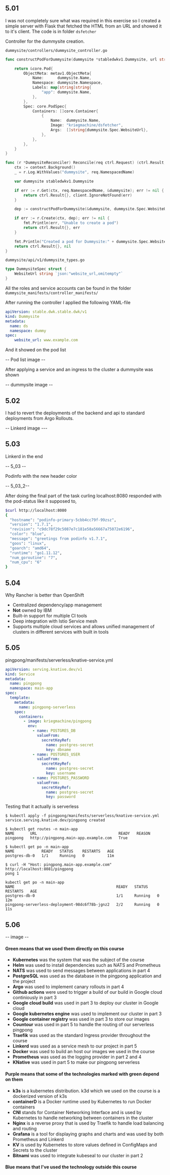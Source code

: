 ## 5.01

I was not completely sure what was required in this exercise so I created a simple server with Flask that fetched the HTML from an URL and showed it to it's client. The code is in folder `dsfetcher`

Controller for the dummysite creation.

`dummysite/controllers/dummysite_controller.go`
```go
func constructPodForDummysite(dummysite *stabledwkv1.Dummysite, url string) *core.Pod {

	return &core.Pod{
		ObjectMeta: metav1.ObjectMeta{
			Name:      dummysite.Name,
			Namespace: dummysite.Namespace,
			Labels: map[string]string{
				"app": dummysite.Name,
			},
		},
		Spec: core.PodSpec{
			Containers: []core.Container{
				{
					Name:  dummysite.Name,
					Image: "kriegmachine/dsfetcher",
					Args:  []string{dummysite.Spec.WebsiteUrl},
				},
			},
		},
	}
}

func (r *DummysiteReconciler) Reconcile(req ctrl.Request) (ctrl.Result, error) {
	ctx := context.Background()
	_ = r.Log.WithValues("dummysite", req.NamespacedName)

	var dummysite stabledwkv1.Dummysite

	if err := r.Get(ctx, req.NamespacedName, &dummysite); err != nil {
		return ctrl.Result{}, client.IgnoreNotFound(err)
	}

	dep := constructPodForDummysite(&dummysite, dummysite.Spec.WebsiteUrl)

	if err := r.Create(ctx, dep); err != nil {
		fmt.Println(err, "Unable to create a pod")
		return ctrl.Result{}, err
	}

	fmt.Println("Created a pod for Dummysite:" + dummysite.Spec.WebsiteUrl)
	return ctrl.Result{}, nil
}
```

`dummysite/api/v1/dummysite_types.go`

```go
type DummysiteSpec struct {
	WebsiteUrl string `json:"website_url,omitempty"`
}

```
All the roles and service accounts can be found in the folder `dummysite_manifests/controller_manifests/`

After running the controller I applied the following YAML-file

```yml
apiVersion: stable.dwk.stable.dwk/v1
kind: Dummysite
metadata:
  name: ds
  namespace: dummy
spec:
    website_url: www.example.com
```

And it showed on the pod list

-- Pod list image --

After applying a service and an ingress to the cluster a dummysite was shown 

-- dummysite image --

## 5.02

I had to revert the deployments of the backend and api to standard deployments from Argo Rollouts. 

-- Linkerd image ---


## 5.03


Linkerd in the end

-- 5_03 --


Podinfo with the new header color

-- 5_03_2--

After doing the final part of the task curling localhost:8080 responded with the pod-status like it supposed to,

```bash
$curl http://localhost:8080
{
  "hostname": "podinfo-primary-5cbb4cc79f-99zsz",
  "version": "1.7.1",
  "revision": "c9dc78f29c5087e7c181e58a56667a75072e6196",
  "color": "blue",
  "message": "greetings from podinfo v1.7.1",
  "goos": "linux",
  "goarch": "amd64",
  "runtime": "go1.11.12",
  "num_goroutine": "7",
  "num_cpu": "6"
}
```

## 5.04

Why Rancher is better than OpenShift

- Centralized dependency/app management
- **Not** owned by IBM
- Built-in support for multiple CI tools
- Deep integration with Istio Service mesh
- Supports multiple cloud services and allows unified management of clusters in different services with built in tools

## 5.05

pingpong/manifests/serverless/knative-service.yml

```yml
apiVersion: serving.knative.dev/v1
kind: Service
metadata:
  name: pingpong
  namespace: main-app
spec:
  template:
    metadata:
      name: pingpong-serverless
    spec:
      containers:
        - image: kriegmachine/pingpong
          env:
            - name: POSTGRES_DB
              valueFrom:
                secretKeyRef:
                  name: postgres-secret
                  key: dbname
            - name: POSTGRES_USER
              valueFrom:
                secretKeyRef:
                  name: postgres-secret
                  key: username
            - name: POSTGRES_PASSWORD
              valueFrom:
                secretKeyRef:
                  name: postgres-secret
                  key: password
```

Testing that it actually is serverless

```console
$ kubectl apply -f pingpong/manifests/serverless/knative-service.yml 
service.serving.knative.dev/pingpong created

$ kubectl get routes -n main-app
NAME       URL                                    READY   REASON
pingpong   http://pingpong.main-app.example.com   True  

$ kubectl get po -n main-app
NAME            READY   STATUS    RESTARTS   AGE
postgres-db-0   1/1     Running   0          11m

$ curl -H "Host: pingpong.main-app.example.com" http://localhost:8081/pingpong
pong 1

kubectl get po -n main-app
NAME                                             READY   STATUS    RESTARTS   AGE
postgres-db-0                                    1/1     Running   0          12m
pingpong-serverless-deployment-98dc6f78b-jgnz2   2/2     Running   0          11s
```


## 5.06

-- image --

#### Green means that we used them directly on this course

- **Kubernetes** was the system that was the  subject of the course 
- **Helm** was used to install dependencies such as NATS and Prometheus 
- **NATS** was used to send messages between  applications in part 4 
- **PostgreSQL** was used as the database in the pingpong application and the project
- **Argo** was used to implement canary rollouts in part 4
- **Github actions** were used to trigger a build of our build in Google cloud continiously in part 3
- **Google cloud build** was used in part 3 to  deploy our cluster in Google cloud
- **Google kubernetes engine** was used to implement our cluster in part 3 
- **Google container registry** was used in part 3 to store our images 
- **Countour** was used in part 5 to handle the routing of our serverless pingpong
- **Traefik** was used as the standard Ingress provider throughout the course
- **Linkerd** was used as a service mesh to our project in part 5
- **Docker** was used to build an host our images we used in the course
- **Prometheus** was used as the logging provider in part 2 and 4
- **KNative** was used in part 5 to make our pingpong serverless
   

#### Purple means that some of the technologies marked with green depend on them

- **k3s** is a kubernetes distribution. k3d which we used on the course is a dockerized version of k3s
- **containerD** is a Docker runtime used by Kubernetes to run Docker containers
- **CNI** stands for Container Networking Interface and is used by Kubernetes to handle networking between containers in the cluster
- **Nginx** is a reverse proxy that is used by Traefik to handle load balancing and routing
- **Grafana** is a tool for displaying graphs and charts and was used by both Prometheus and Linkerd
- **KV** is used by Kubernetes to store values defined in ConfigMaps and Secrets to the cluster
- **Bitnami** was used to integrate kubeseal to our cluster in part 2
#### Blue means that I've used the technology outside this course